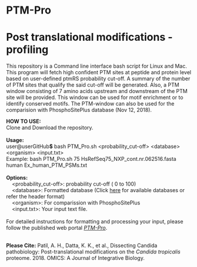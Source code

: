 # PTM-Pro
<strong><h1>Post translational modifications - profiling</h1></strong>

This repository is a Command line interface bash script for Linux and Mac. This program will fetch high confident PTM sites at peptide and protein level based on user-defined ptmRS probability cut-off. A summary of the number of PTM sites that qualify the said cut-off will be generated. Also, a PTM window consisting of 7 amino acids upstream and downstream of the PTM site will be provided. This window can be used for motif enrichment or to identify conserved motifs. The PTM-window can also be used for the comparision with PhosphoSitePlus database (Nov 12, 2018). 

<strong>HOW TO USE:</strong><br>
Clone and Download the repository.<br><br>
  <strong>Usage:</strong> <br>
user@userGitHub<strong>$</strong> bash PTM_Pro.sh \<probability_cut-off> \<database> \<organism> \<input.txt><br>
  Example: bash PTM_Pro.sh 75 HsRefSeq75_NXP_cont.nr.062516.fasta human Ex_human_PTM_PSMs.txt<br><br>
  <strong>Options:</strong><br>
&nbsp;&nbsp;&nbsp;&nbsp;\<probability_cut-off>: probability cut-off ( 0 to 100)<br>
&nbsp;&nbsp;&nbsp;&nbsp;\<database>: Formatted database (Click <a href="http://ptm-pro.inhouseprotocols.com/Databases/">here</a> for available databases or refer the header format)<br>
&nbsp;&nbsp;&nbsp;&nbsp;\<organism>: For comparission with PhosphoSitePlus <br>
&nbsp;&nbsp;&nbsp;&nbsp;\<input.txt>: Your input text file.<br><br>
For detailed instructions for formatting and processing your input, please follow the published web portal <em><a href="http://ptm-pro.inhouseprotocols.com/">PTM-Pro</a></em>. <br><br>

<strong>Please Cite:</strong> Patil, A. H., Datta, K. K., et al., Dissecting Candida pathobiology: Post-translational modifications on the <em>Candida tropicalis</em> proteome. 2018. OMICS: A Journal of Integrative Biology.
